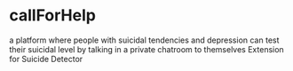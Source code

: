 # callForHelp
a platform where people with suicidal tendencies and depression can test their suicidal level by talking in a private chatroom to themselves 
Extension for Suicide Detector 
